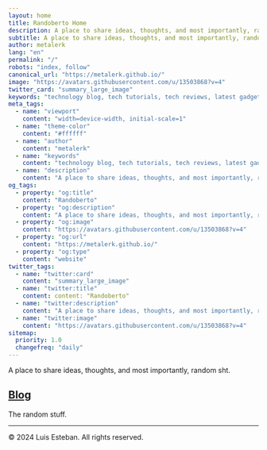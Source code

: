 ```yaml
---
layout: home
title: Randoberto Home
description: A place to share ideas, thoughts, and most importantly, random sht.
subtitle: A place to share ideas, thoughts, and most importantly, random sht.
author: metalerk
lang: "en"
permalink: "/"
robots: "index, follow"
canonical_url: "https://metalerk.github.io/"
image: "https://avatars.githubusercontent.com/u/13503868?v=4"
twitter_card: "summary_large_image"
keywords: "technology blog, tech tutorials, tech reviews, latest gadgets, software tips"
meta_tags:
  - name: "viewport"
    content: "width=device-width, initial-scale=1"
  - name: "theme-color"
    content: "#ffffff"
  - name: "author"
    content: "metalerk"
  - name: "keywords"
    content: "technology blog, tech tutorials, tech reviews, latest gadgets, software tips"
  - name: "description"
    content: "A place to share ideas, thoughts, and most importantly, random sht."
og_tags:
  - property: "og:title"
    content: "Randoberto"
  - property: "og:description"
    content: "A place to share ideas, thoughts, and most importantly, random sht."
  - property: "og:image"
    content: "https://avatars.githubusercontent.com/u/13503868?v=4"
  - property: "og:url"
    content: "https://metalerk.github.io/"
  - property: "og:type"
    content: "website"
twitter_tags:
  - name: "twitter:card"
    content: "summary_large_image"
  - name: "twitter:title"
    content: content: "Randoberto"
  - name: "twitter:description"
    content: "A place to share ideas, thoughts, and most importantly, random sht."
  - name: "twitter:image"
    content: "https://avatars.githubusercontent.com/u/13503868?v=4"
sitemap:
  priority: 1.0
  changefreq: "daily"
---
```


A place to share ideas, thoughts, and most importantly, random sht.

## [Blog](/blog/)
The random stuff.

---

&copy; 2024 Luis Esteban. All rights reserved.
